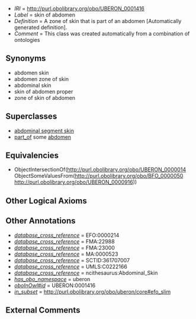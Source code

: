  * *IRI* = http://purl.obolibrary.org/obo/UBERON_0001416
 * *Label* = skin of abdomen
 * *Definition* = A zone of skin that is part of an abdomen [Automatically generated definition].
 * *Comment* = This class was created automatically from a combination of ontologies

## Synonyms

 * abdomen skin
 * abdomen zone of skin
 * abdominal skin
 * skin of abdomen proper
 * zone of skin of abdomen

## Superclasses

 * [abdominal segment skin](../../UBERON/36/UBERON_0003836.md)
 * [part_of](../../BFO/50/BFO_0000050.md) some [abdomen](../../UBERON/16/UBERON_0000916.md)

## Equivalencies

 * ObjectIntersectionOf(<http://purl.obolibrary.org/obo/UBERON_0000014> ObjectSomeValuesFrom(<http://purl.obolibrary.org/obo/BFO_0000050> <http://purl.obolibrary.org/obo/UBERON_0000916>))

## Other Logical Axioms


## Other Annotations

 * *[database_cross_reference](../../ef/oboInOwl#hasDbXref.md)* = EFO:0000214
 * *[database_cross_reference](../../ef/oboInOwl#hasDbXref.md)* = FMA:22988
 * *[database_cross_reference](../../ef/oboInOwl#hasDbXref.md)* = FMA:23000
 * *[database_cross_reference](../../ef/oboInOwl#hasDbXref.md)* = MA:0000523
 * *[database_cross_reference](../../ef/oboInOwl#hasDbXref.md)* = SCTID:361707007
 * *[database_cross_reference](../../ef/oboInOwl#hasDbXref.md)* = UMLS:C0222166
 * *[database_cross_reference](../../ef/oboInOwl#hasDbXref.md)* = ncithesaurus:Abdominal_Skin
 * *[has_obo_namespace](../../ce/oboInOwl#hasOBONamespace.md)* = uberon
 * *[oboInOwl#id](../../id/oboInOwl#id.md)* = UBERON:0001416
 * *[in_subset](../../et/oboInOwl#inSubset.md)* = http://purl.obolibrary.org/obo/uberon/core#efo_slim

## External Comments

